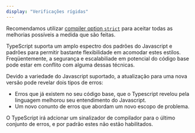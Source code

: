 ```yaml
---
display: "Verificações rígidas"
---
```


Recomendamos utilizar [compiler option `strict`](#strict) para aceitar todas as melhorias possíveis a medida que são feitas.

TypeScript suporta um amplo espectro dos padrões do Javascript e padrões para permitir bastante flexibilidade em acomodar estes estilos.
Freqüentemente, a segurança e escalabiliade em potencial do código base pode estar em conflito com alguma dessas técnicas.

Devido a variedade do Javascript suportado, a atualização para uma nova versão pode revelar dois tipos de erros:

- Erros que já existem no seu código base, que o Typescript revelou pela linguagem melhorou seu entendimento do Javascript.
- Um novo conunto de erros que abordam um novo escopo de problema.

O TypeScript irá adcionar um sinalizador de compilador para o último conjunto de erros, e por padrão estes não estão habilitados.
